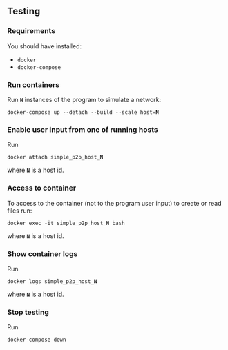 ## Testing

### Requirements

You should have installed:

- `docker`
- `docker-compose`

### Run containers

Run **`N`** instances of the program to simulate a network:

`docker-compose up --detach --build --scale host=`**`N`**

### Enable user input from one of running hosts

Run

`docker attach simple_p2p_host_`**`N`**

where **`N`** is a host id.

### Access to container

To access to the container (not to the program user input) to create or read files run:

`docker exec -it simple_p2p_host_`**`N`**` bash`

where **`N`** is a host id.

### Show container logs

Run

`docker logs simple_p2p_host_`**`N`**

where **`N`** is a host id.

### Stop testing
Run

`docker-compose down`

